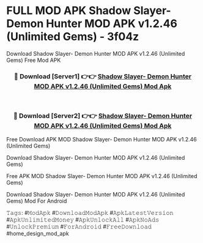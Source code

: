 # FULL MOD APK Shadow Slayer- Demon Hunter MOD APK v1.2.46 (Unlimited Gems) - 3f04z
Download Shadow Slayer- Demon Hunter MOD APK v1.2.46 (Unlimited Gems) Free Mod APK

<div align="center">
<h3>🔴 Download [Server1] 👉👉 <a href="https://apk-comot.site?title=Shadow_Slayer-_Demon_Hunter_MOD_APK_v1.2.46_(Unlimited_Gems)">Shadow Slayer- Demon Hunter MOD APK v1.2.46 (Unlimited Gems) Mod Apk</a></h3><br>

<h3>🔴 Download [Server2] 👉👉 <a href="https://apk-comot.site?title=Shadow_Slayer-_Demon_Hunter_MOD_APK_v1.2.46_(Unlimited_Gems)">Shadow Slayer- Demon Hunter MOD APK v1.2.46 (Unlimited Gems) Mod Apk</a></h3>
</div>


Free Download APK MOD Shadow Slayer- Demon Hunter MOD APK v1.2.46 (Unlimited Gems)

Download Shadow Slayer- Demon Hunter MOD APK v1.2.46 (Unlimited Gems) 

Free APK MOD Shadow Slayer- Demon Hunter MOD APK v1.2.46 (Unlimited Gems) 

Download Shadow Slayer- Demon Hunter MOD APK v1.2.46 (Unlimited Gems) Mod For Android

𝚃𝚊𝚐𝚜: #𝙼𝚘𝚍𝙰𝚙𝚔 #𝙳𝚘𝚠𝚗𝚕𝚘𝚊𝚍𝙼𝚘𝚍𝙰𝚙𝚔 #𝙰𝚙𝚔𝙻𝚊𝚝𝚎𝚜𝚝𝚅𝚎𝚛𝚜𝚒𝚘𝚗 #𝙰𝚙𝚔𝚄𝚗𝚕𝚒𝚖𝚒𝚝𝚎𝚍𝙼𝚘𝚗𝚎𝚢 #𝙰𝚙𝚔𝚄𝚗𝚕𝚘𝚌𝚔𝙰𝚕𝚕 #𝙰𝚙𝚔𝙽𝚘𝙰𝚍𝚜 #𝚄𝚗𝚕𝚘𝚌𝚔𝙿𝚛𝚎𝚖𝚒𝚞𝚖 #𝙵𝚘𝚛𝙰𝚗𝚍𝚛𝚘𝚒𝚍 #𝙵𝚛𝚎𝚎𝙳𝚘𝚠𝚗𝚕𝚘𝚊𝚍 #home_design_mod_apk